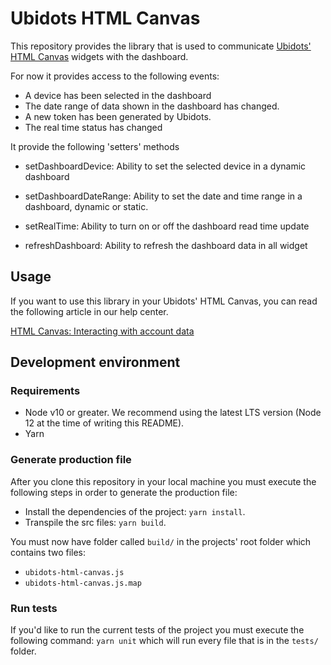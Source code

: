 # Ubidots HTML Canvas

This repository provides the library that is used to communicate
[Ubidots' HTML Canvas](https://help.ubidots.com/en/articles/754634-html-canvas-widget-examples) widgets with the
dashboard.

For now it provides access to the following events:

- A device has been selected in the dashboard
- The date range of data shown in the dashboard has changed.
- A new token has been generated by Ubidots.
- The real time status has changed

It provide the following 'setters' methods

- setDashboardDevice: Ability to set the selected device in a dynamic dashboard

- setDashboardDateRange: Ability to set the date and time range in a dashboard, dynamic or static.

- setRealTime: Ability to turn on or off the dashboard read time update

- refreshDashboard: Ability to refresh the dashboard  data in all widget

## Usage

If you want to use this library in your Ubidots' HTML Canvas, you can read the following article in our help center.

[HTML Canvas: Interacting with account data](https://help.ubidots.com/en/articles/2508317-html-canvas-interacting-with-account-data)

## Development environment

### Requirements

- Node v10 or greater. We recommend using the latest LTS version (Node 12 at the time of writing this README).
- Yarn

### Generate production file

After you clone this repository in your local machine you must execute the following steps in order to generate the
production file:

- Install the dependencies of the project: `yarn install`.
- Transpile the src files: `yarn build`.

You must now have folder called `build/` in the projects' root folder which contains two files:

- `ubidots-html-canvas.js`
- `ubidots-html-canvas.js.map`

### Run tests

If you'd like to run the current tests of the project you must execute the following command: `yarn unit` which will
run every file that is in the `tests/` folder.
